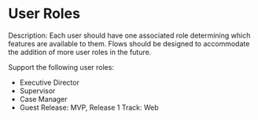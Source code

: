 # User Roles

Description: Each user should have one associated role determining which features are available to them. Flows should be designed to accommodate the addition of more user roles in the future.

Support the following user roles:

- Executive Director
- Supervisor
- Case Manager
- Guest
Release: MVP, Release 1
Track: Web